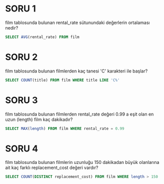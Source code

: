 # SORU 1
film tablosunda bulunan rental_rate sütunundaki değerlerin ortalaması nedir?
```SQL
SELECT AVG(rental_rate) FROM film
```
# SORU 2
film tablosunda bulunan filmlerden kaç tanesi 'C' karakteri ile başlar?
```SQL
SELECT COUNT(title) FROM film WHERE title LIKE 'C%'
```
# SORU 3
film tablosunda bulunan filmlerden rental_rate değeri 0.99 a eşit olan en uzun (length) film kaç dakikadır?
```SQL
SELECT MAX(length) FROM film WHERE rental_rate = 0.99
```
# SORU 4
film tablosunda bulunan filmlerin uzunluğu 150 dakikadan büyük olanlarına ait kaç farklı replacement_cost değeri vardır?
```SQL
SELECT COUNT(DISTINCT replacement_cost) FROM film WHERE length > 150
```
